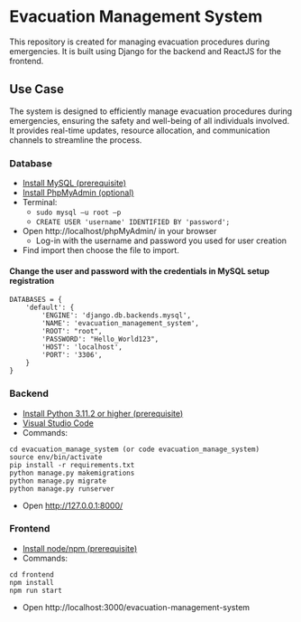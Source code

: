 # Evacuation Management System

This repository is created for managing evacuation procedures during emergencies. It is built using Django for the backend and ReactJS for the frontend.

## Use Case

The system is designed to efficiently manage evacuation procedures during emergencies, ensuring the safety and well-being of all individuals involved. It provides real-time updates, resource allocation, and communication channels to streamline the process.

### Database

- [Install MySQL (prerequisite)](https://dev.mysql.com/downloads/installer/)
- [Install PhpMyAdmin (optional)](https://www.phpmyadmin.net/downloads/)
- Terminal:
  - `sudo mysql –u root –p`
  - `CREATE USER 'username' IDENTIFIED BY 'password';`
- Open http://localhost/phpMyAdmin/ in your browser
  - Log-in with the username and password you used for user creation
- Find import then choose the file to import.

#### Change the user and password with the credentials in MySQL setup registration

```
DATABASES = {
    'default': {
        'ENGINE': 'django.db.backends.mysql',
        'NAME': 'evacuation_management_system',
        'ROOT': "root",
        'PASSWORD': "Hello_World123",
        'HOST': 'localhost',
        'PORT': '3306',
    }
}
```

### Backend

- [Install Python 3.11.2 or higher (prerequisite)](https://www.python.org/downloads/)
- [Visual Studio Code](https://code.visualstudio.com/download)
- Commands:

```
cd evacuation_manage_system (or code evacuation_manage_system)
source env/bin/activate
pip install -r requirements.txt
python manage.py makemigrations
python manage.py migrate
python manage.py runserver
```

- Open http://127.0.0.1:8000/

### Frontend

- [Install node/npm (prerequisite)](https://nodejs.org/en/download)
- Commands:

```
cd frontend
npm install
npm run start
```

- Open http://localhost:3000/evacuation-management-system
